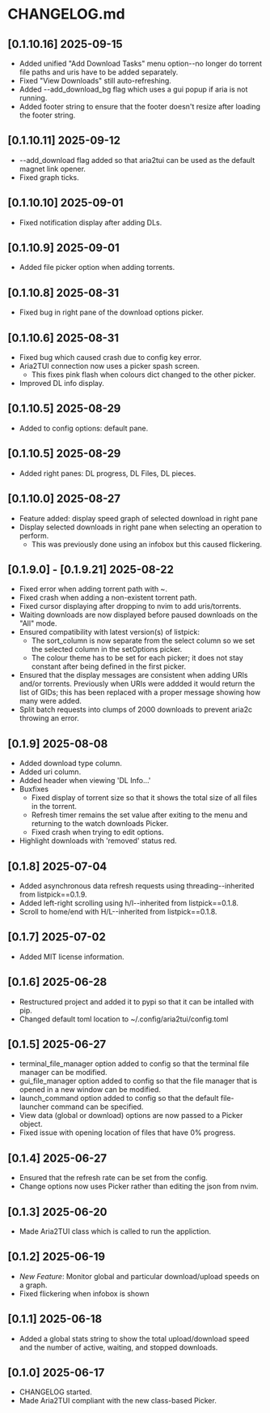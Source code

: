 # CHANGELOG.md

## [0.1.10.16] 2025-09-15
 - Added unified "Add Download Tasks" menu option--no longer do torrent file paths and uris have to be added separately.
 - Fixed "View Downloads" still auto-refreshing.
 - Added --add_download_bg flag which uses a gui popup if aria is not running.
 - Added footer string to ensure that the footer doesn't resize after loading the footer string.

## [0.1.10.11] 2025-09-12
 - --add_download flag added so that aria2tui can be used as the default magnet link opener.
 - Fixed graph ticks.


## [0.1.10.10] 2025-09-01
 - Fixed notification display after adding DLs.

## [0.1.10.9] 2025-09-01
 - Added file picker option when adding torrents.

## [0.1.10.8] 2025-08-31
 - Fixed bug in right pane of the download options picker.

## [0.1.10.6] 2025-08-31
 - Fixed bug which caused crash due to config key error.
 - Aria2TUI connection now uses a picker spash screen.
   - This fixes pink flash when colours dict changed to the other picker.
 - Improved DL info display.

## [0.1.10.5] 2025-08-29
 - Added to config options: default pane.

## [0.1.10.5] 2025-08-29
 - Added right panes: DL progress, DL Files, DL pieces.

## [0.1.10.0] 2025-08-27
- Feature added: display speed graph of selected download in right pane
- Display selected downloads in right pane when selecting an operation to perform.
  - This was previously done using an infobox but this caused flickering.

## [0.1.9.0] - [0.1.9.21] 2025-08-22
- Fixed error when adding torrent path with ~.
- Fixed crash when adding a non-existent torrent path.
- Fixed cursor displaying after dropping to nvim to add uris/torrents.
- Waiting downloads are now displayed before paused downloads on the "All" mode.
- Ensured compatibility with latest version(s) of listpick:
  - The sort_column is now separate from the select column so we set the selected column in the setOptions picker.
  - The colour theme has to be set for each picker; it does not stay constant after being defined in the first picker.
- Ensured that the display messages are consistent when adding URIs and/or torrents. Previously when URIs were addded it would return the list of GIDs; this has been replaced with a proper message showing how many were added.
- Split batch requests into clumps of 2000 downloads to prevent aria2c throwing an error.

## [0.1.9] 2025-08-08
 - Added download type column.
 - Added uri column.
 - Added header when viewing 'DL Info...'
 - Buxfixes
   - Fixed display of torrent size so that it shows the total size of all files in the torrent.
   - Refresh timer remains the set value after exiting to the menu and returning to the watch downloads Picker.
   - Fixed crash when trying to edit options.
 - Highlight downloads with 'removed' status red.

## [0.1.8] 2025-07-04
 - Added asynchronous data refresh requests using threading--inherited from listpick==0.1.9.
 - Added left-right scrolling using h/l--inherited from listpick==0.1.8.
 - Scroll to home/end with H/L--inherited from listpick==0.1.8.

## [0.1.7] 2025-07-02
 - Added MIT license information.

## [0.1.6] 2025-06-28
 - Restructured project and added it to pypi so that it can be intalled with pip. 
 - Changed default toml location to ~/.config/aria2tui/config.toml

## [0.1.5] 2025-06-27
 - terminal_file_manager option added to config so that the terminal file manager can be modified.
 - gui_file_manager option added to config so that the file manager that is opened in a new window can be modified.
 - launch_command option added to config so that the default file-launcher command can be specified.
 - View data (global or download) options are now passed to a Picker object.
 - Fixed issue with opening location of files that have 0% progress.
 
## [0.1.4] 2025-06-27
 - Ensured that the refresh rate can be set from the config.
 - Change options now uses Picker rather than editing the json from nvim.

## [0.1.3] 2025-06-20
 - Made Aria2TUI class which is called to run the appliction.

## [0.1.2] 2025-06-19
 - *New Feature*: Monitor global and particular download/upload speeds on a graph.
 - Fixed flickering when infobox is shown


## [0.1.1] 2025-06-18
 - Added a global stats string to show the total upload/download speed and the number of active, waiting, and stopped downloads.

## [0.1.0] 2025-06-17
 - CHANGELOG started.
 - Made Aria2TUI compliant with the new class-based Picker.
